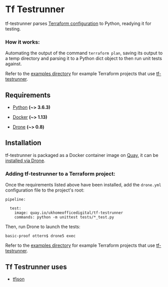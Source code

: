 # Tf Testrunner

tf-testrunner parses [Terraform configuration](https://www.terraform.io/docs/configuration/index.html) to Python, readying it for testing.

### How it works:

Automating the output of the command ```terraform plan```, saving its output to a temp directory and parsing it to a Python dict object to then run unit tests against. 

Refer to the [examples directory](https://github.com/UKHomeOffice/tf-testrunner/tree/master/examples/basic-proof) for example Terraform projects that use [tf-testrunner](https://github.com/UKHomeOffice/tf-testrunner/). 

## Requirements

- [Python](https://github.com/python) **(~> 3.6.3)**

- [Docker](https://github.com/docker) **(~> 1.13)**

- [Drone](https://github.com/drone/drone) **(~> 0.8)**

## Installation

tf-testrunner is packaged as a Docker container image on [Quay](https://github.com/coreos/quay-docs), it can be [installed via Drone](https://github.com/drone/drone).

### Adding tf-testrunner to a Terraform project:

Once the requirements listed above have been installed, add the ```drone.yml``` configuration file to the project's root:

```
pipeline:

  test:
    image: quay.io/ukhomeofficedigital/tf-testrunner
    commands: python -m unittest tests/*_test.py
```

Then, run Drone to launch the tests:
```
basic-proof ottern$ drone5 exec
```

Refer to the [examples directory](https://github.com/UKHomeOffice/tf-testrunner/tree/master/examples/basic-proof) for example Terraform projects that use [tf-testrunner](https://github.com/UKHomeOffice/tf-testrunner/). 

## Tf Testrunner uses

* [tfjson](https://github.com/palantir/tfjson)







